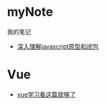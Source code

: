 # myNote
我的笔记

* [深入理解javascript原型和闭包](https://www.cnblogs.com/wangfupeng1988/p/3977924.html)

# Vue
* [vue学习看这篇就够了](https://juejin.cn/post/6844903548870721549)
